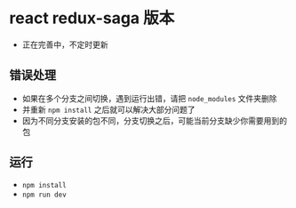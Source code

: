 # react redux-saga 版本

- 正在完善中，不定时更新

## 错误处理

- 如果在多个分支之间切换，遇到运行出错，请把 `node_modules` 文件夹删除
- 并重新 `npm install` 之后就可以解决大部分问题了
- 因为不同分支安装的包不同，分支切换之后，可能当前分支缺少你需要用到的包

## 运行

- `npm install`
- `npm run dev`
